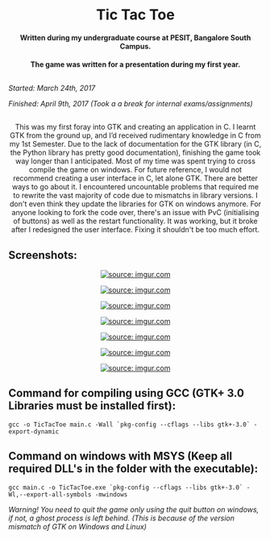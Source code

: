 
<h1 align="center"> Tic Tac Toe </h1>

<h4 align="center">Written during my undergraduate course at PESIT, Bangalore South Campus. <h4/>
<h4 align="center">The game was written for a presentation during my first year.<h4/>

##

*Started: March 24th, 2017*

*Finished: April 9th, 2017  (Took a a break for internal exams/assignments)*

##

<p align="center"> This was my first foray into GTK and creating an application in C.
           I learnt GTK from the ground up, and I’d received rudimentary knowledge in C from my 1st Semester.
       Due to the lack of documentation for the GTK library (in C, the Python library has pretty good documentation),
          finishing the game took way longer than I anticipated. Most of my time was spent trying to cross compile
       the game on windows. For future reference, I would not recommend creating a user interface in C, let alone GTK.
        There are better ways to go about it. I encountered uncountable problems that required me to rewrite the vast
        majority of code due to mismatchs in library versions. I don't even think they update the libraries for GTK on
        windows anymore. For anyone looking to fork the code over, there's an issue with PvC (initialising of buttons)
           as well as the restart functionality. It was working, but it broke after I redesigned the user interface.
         Fixing it shouldn't be too much effort. </p>


##                                                       Screenshots:

<p align="center">
<a href="http://imgur.com/XgSHkeN"><img src="http://i.imgur.com/XgSHkeN.png" title="source: imgur.com" /></a></p>
<p align="center">
<a href="http://imgur.com/b1S2RAl"><img src="http://i.imgur.com/b1S2RAl.png" title="source: imgur.com" /></a></p>
<p align="center">
<a href="https://imgur.com/7aQnZhI"><img src="https://i.imgur.com/7aQnZhI.png" title="source: imgur.com" /></a></p>
<p align="center">
<a href="http://imgur.com/ig5jP4p"><img src="http://i.imgur.com/ig5jP4p.png" title="source: imgur.com" /></a></p>
<p align="center">
<a href="http://imgur.com/kAvbwH6"><img src="http://i.imgur.com/kAvbwH6.png" title="source: imgur.com" /></a></p>
<p align="center">
<a href="http://imgur.com/ukTvyRy"><img src="http://i.imgur.com/ukTvyRy.png" title="source: imgur.com" /></a></p>
<p align="center">
<a href="http://imgur.com/iYwzEYi"><img src="http://i.imgur.com/iYwzEYi.png" title="source: imgur.com" /></a></p>




## Command for compiling using GCC (GTK+ 3.0 Libraries must be installed first):
```
gcc -o TicTacToe main.c -Wall `pkg-config --cflags --libs gtk+-3.0` -export-dynamic
```
## Command on windows with MSYS (Keep all required DLL's in the folder with the executable):
```
gcc main.c -o TicTacToe.exe `pkg-config --cflags --libs gtk+-3.0` -Wl,--export-all-symbols -mwindows
```
*Warning! You need to quit the game only using the quit button on windows, if not, a ghost process*
*is left behind. (This is because of the version mismatch of GTK on Windows and Linux)*


